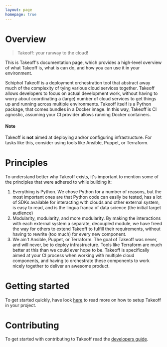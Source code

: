 ```yaml
---
layout: page
homepage: true
---
```


# Overview

> Takeoff: your runway to the cloud!

This is Takeoff's documentation page, which provides a high-level overview of what Takeoff is, what is can do, and how you can
use it in your environment. 

Schiphol Takeoff is a deployment orchestration tool that abstract away much of the complexity of tying various cloud services together. 
Takeoff allows developers to focus on actual development work, without having to worry about coordinating a (large) number of cloud 
services to get things up and running across multiple environments. Takeoff itself is a Python package, that comes bundles in a Docker image.
In this way, Takeoff is CI agnostic, assuming your CI provider allows running Docker containers. 

#### Note
Takeoff is __not__ aimed at deploying and/or configuring infrastructure. For tasks like this, consider using tools like Ansible, Puppet, or Terraform.

# Principles
To understand better why Takeoff exists, it's important to mention some of the principles that were adhered to while building it:
1. Everything is Python. We chose Python for a number of reasons, but the most important ones are that Python code can easily be tested,
has a lot of SDKs available for interacting with clouds and other external system, is easy to read, and is the lingua franca of data science (the initial target audience)
2. Modularity, modularity, and more modularity. By making the interactions with each external system a separate, decoupled module, we have freed the way
for others to extend Takeoff to fulfill their requirements, without having to rewrite (too much) for every new component.
3. We ain't Ansible, Puppet, or Terraform. The goal of Takeoff was never, and will never, be to deploy infrastructure. Tools like Terraform are much better at this than
we could ever hope to be. Takeoff is specifically aimed at your CI process when working with multiple cloud components, and having to orchestrate these components to 
work nicely together to deliver an awesome product.

# Getting started
To get started quickly, have look [here](getting-started) to read more on how to setup Takeoff in your project.

# Contributing
To get started with contributing to Takeoff read the [developers guide](https://github.com/schipholgroup/takeoff/blob/master/CONTRIBUTING.md).
